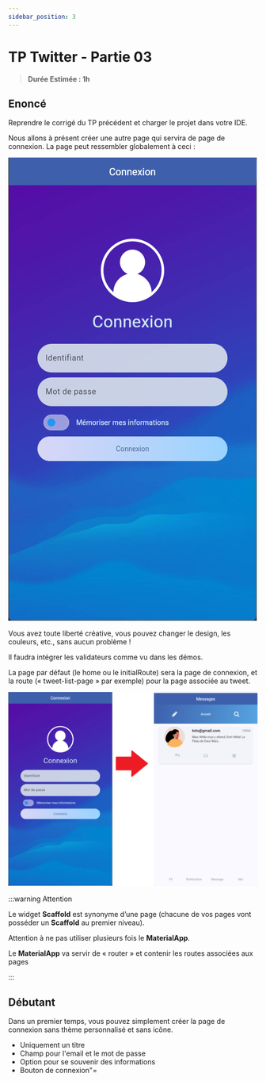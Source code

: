 ```yaml
---
sidebar_position: 3
---
```


# TP Twitter - Partie 03

> **Durée Estimée : 1h**

## Enoncé

Reprendre le corrigé du TP précédent et charger le projet dans votre IDE.

Nous allons à présent créer une autre page qui servira de page de connexion. La page peut ressembler globalement à ceci :

![Screenshot](img/tp_03_01.png)

Vous avez toute liberté créative, vous pouvez changer le design, les couleurs, etc., sans aucun problème !

Il faudra intégrer les validateurs comme vu dans les démos.

La page par défaut (le home ou le initialRoute) sera la page de connexion, et la route 
(« tweet-list-page » par exemple) pour la page associée au tweet.

![Screenshot](img/tp_03_navigation.png)

:::warning Attention

Le widget **Scaffold** est synonyme d’une page (chacune de vos pages vont posséder un 
**Scaffold** au premier niveau). 

Attention à ne pas utiliser plusieurs fois le **MaterialApp**. 

Le **MaterialApp** va servir de « router » et contenir les routes associées aux pages

:::

## Débutant

Dans un premier temps, vous pouvez simplement créer la page de connexion sans thème personnalisé et sans icône.

- Uniquement un titre
- Champ pour l'email et le mot de passe
- Option pour se souvenir des informations
- Bouton de connexion"=